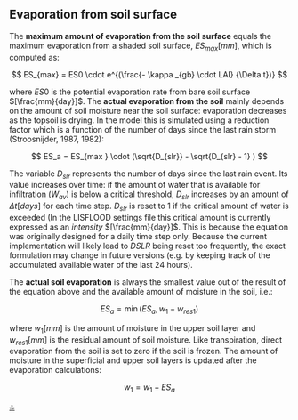 ## Evaporation from soil surface

The **maximum amount of evaporation from the soil surface** equals the maximum evaporation from a shaded soil surface, $ES_{max} [mm]$, which is computed as:

$$
ES_{max} = ES0 \cdot e^{(\frac{- \kappa _{gb} \cdot LAI} {\Delta t})}
$$

where $ES0$ is the potential evaporation rate from bare soil surface $[\frac{mm}{day}]$. The **actual evaporation from the soil** mainly depends on the amount of soil moisture near the soil surface: evaporation decreases as the topsoil is drying. In the model this is simulated using a reduction factor which is a function of the number of days since the last rain storm (Stroosnijder, 1987, 1982):

$$
ES_a = ES_{max } \cdot (\sqrt{D_{slr}} - \sqrt{D_{slr} - 1} )
$$

The variable $D_{slr}$ represents the number of days since the last rain event. Its value increases over time: if the amount of water that is available for infiltration ($W_{av}$) is below a critical threshold,  $D_{slr}$ increases by an amount of $\Delta t [days]$ for each time step. $D_{slr}$ is reset to 1 if the critical amount of water is exceeded (In the LISFLOOD settings file this critical amount is currently expressed as an *intensity* $[\frac{mm}{day}]$. This is because the equation was originally designed for a daily time step only. Because the current implementation will likely lead to *DSLR* being reset too frequently, the exact formulation may change in future versions (e.g. by keeping track of the accumulated available water of the last 24 hours).  

The **actual soil evaporation** is always the smallest value out of the result of the equation above and the available amount of moisture in the soil, i.e.:

$$
ES_a = \min (ES_a,w_1 - w_{res1})
$$

where $w_1 [mm]$ is the amount of moisture in the upper soil layer and $w_{res1} [mm]$ is the residual amount of soil moisture. Like transpiration, direct evaporation from the soil is set to zero if the soil is frozen. The amount of moisture in the superficial and upper soil layers is updated after the evaporation calculations:

$$
w_1 = w_1 - ES_a
$$


[🔝](#top)

